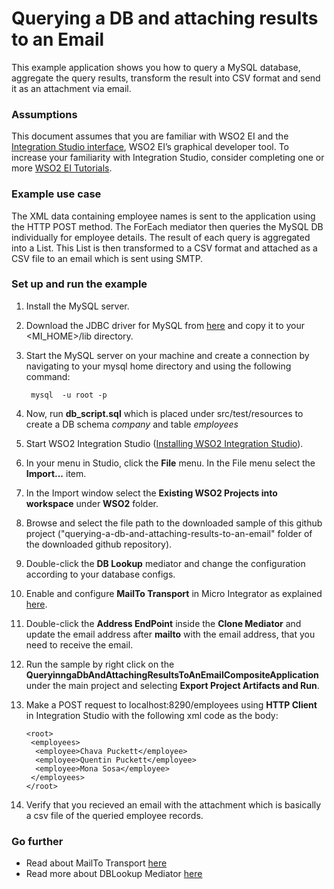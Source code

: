 # Querying a DB and attaching results to an Email

This example application shows you how to query a MySQL database, aggregate the query results, transform the result into CSV format and send it as an attachment via email.


### Assumptions

This document assumes that you are familiar with WSO2 EI and the [Integration Studio interface](https://ei.docs.wso2.com/en/latest/micro-integrator/develop/WSO2-Integration-Studio/), WSO2 EI’s graphical developer tool. To increase your familiarity with Integration Studio, consider completing one or more [WSO2 EI Tutorials](https://ei.docs.wso2.com/en/latest/micro-integrator/use-cases/integration-use-cases/).


### Example use case
The XML data containing employee names is sent to the application using the HTTP POST method. The ForEach mediator then queries the MySQL DB individually for employee details. The result of each query is aggregated into a List. This List is then transformed to a CSV format and attached as a CSV file to an email which is sent using SMTP.

### Set up and run the example
1. Install the MySQL server.
2. Download the JDBC driver for MySQL from [here](https://dev.mysql.com/downloads/connector/j/) and copy it to your <MI_HOME>/lib directory.
3. Start the MySQL server on your machine and create a connection by navigating to your mysql home directory and using the following command:
                  
        mysql  -u root -p
4. Now, run **db_script.sql** which is placed under src/test/resources to create a DB schema *company* and table *employees*
5. Start WSO2 Integration Studio ([Installing WSO2 Integration Studio](https://ei.docs.wso2.com/en/latest/micro-integrator/develop/installing-WSO2-Integration-Studio/)).
6. In your menu in Studio, click the **File** menu. In the File menu select the **Import...** item.
7. In the Import window select the **Existing WSO2 Projects into workspace** under **WSO2** folder.
8. Browse and select the file path to the downloaded sample of this github project ("querying-a-db-and-attaching-results-to-an-email" folder of the downloaded github repository).
9. Double-click the **DB Lookup** mediator and change the configuration according to your database configs.
10. Enable and configure **MailTo Transport** in Micro Integrator as explained [here](https://ei.docs.wso2.com/en/latest/micro-integrator/setup/transport_configurations/configuring-transports/#configuring-the-mailto-transport).
11. Double-click the **Address EndPoint** inside the **Clone Mediator** and update the email address after **mailto** with the email address, that you need to receive the email.
13. Run the sample by right click on the **QueryinngaDbAndAttachingResultsToAnEmailCompositeApplication** under the main project and selecting **Export Project Artifacts and Run**.
14. Make a POST request to localhost:8290/employees using **HTTP Client** in Integration Studio with the following xml code as the body:

        <root>
         <employees>
          <employee>Chava Puckett</employee>
          <employee>Quentin Puckett</employee>
          <employee>Mona Sosa</employee>
         </employees>
        </root>

15. Verify that you recieved an email with the attachment which is basically a csv file of the queried employee records.

### Go further
* Read about MailTo Transport [here](https://ei.docs.wso2.com/en/latest/micro-integrator/references/synapse-properties/transport-parameters/mailto-transport-parameters/)
* Read more about DBLookup Mediator [here](https://ei.docs.wso2.com/en/latest/micro-integrator/references/mediators/dBLookup-Mediator/)
